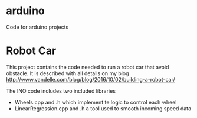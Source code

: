 # arduino
Code for arduino projects

# Robot Car
This project contains the code needed to run a robot car that avoid obstacle.
It is described with all details on my blog http://www.vandelle.com/blog/blog/2016/10/02/building-a-robot-car/

The INO code includes two included libraries
 - Wheels.cpp and .h which implement te logic to control each wheel
 - LinearRegression.cpp and .h a tool used to smooth incoming speed data


